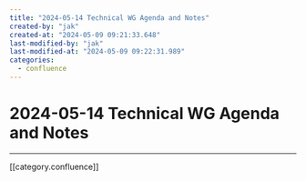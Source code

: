 ```yaml
---
title: "2024-05-14 Technical WG Agenda and Notes"
created-by: "jak"
created-at: "2024-05-09 09:21:33.648"
last-modified-by: "jak"
last-modified-at: "2024-05-09 09:22:31.989"
categories:
  - confluence
---
```


# 2024-05-14 Technical WG Agenda and Notes


---

[[category.confluence]]
